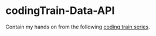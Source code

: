 # codingTrain-Data-API
Contain my hands on from the following [coding train series](https://www.youtube.com/watch?v=tc8DU14qX6I).


